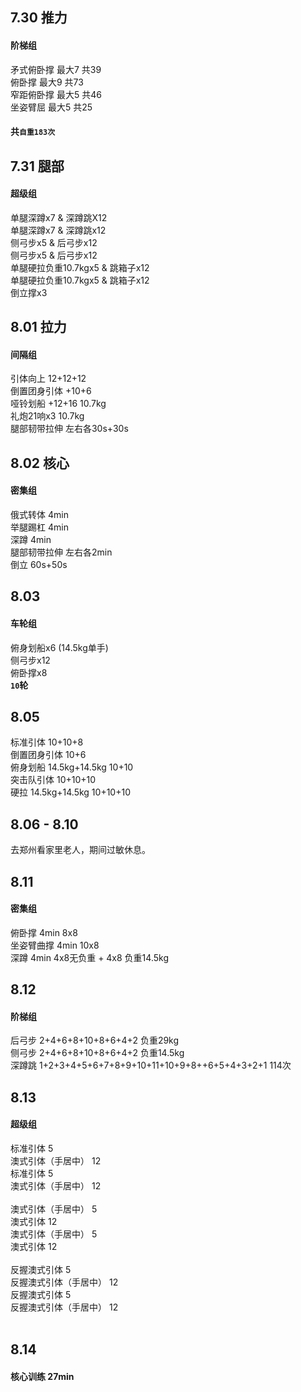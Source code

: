 ## 7.30 推力
#### 阶梯组
矛式俯卧撑 最大7 共39<br>
俯卧撑     最大9 共73<br>
窄距俯卧撑 最大5 共46<br>
坐姿臂屈   最大5 共25<br>
#### 共`自重183次`<br>

## 7.31 腿部 
#### 超级组
单腿深蹲x7 & 深蹲跳X12<br>
单腿深蹲x7 & 深蹲跳x12<br>
侧弓步x5 & 后弓步x12<br>
侧弓步x5 & 后弓步x12<br>
单腿硬拉负重10.7kgx5 & 跳箱子x12<br>
单腿硬拉负重10.7kgx5 & 跳箱子x12<br>
倒立撑x3<br>

## 8.01 拉力
#### 间隔组
引体向上 12+12+12<br>
倒置团身引体 +10+6<br>
哑铃划船 +12+16 10.7kg<br>
礼炮21响x3 10.7kg<br>
腿部韧带拉伸 左右各30s+30s<br>

## 8.02 核心
#### 密集组
俄式转体 4min<br>
举腿踢杠 4min<br>
深蹲 4min<br>
腿部韧带拉伸 左右各2min<br>
倒立 60s+50s<br>

## 8.03
#### 车轮组
俯身划船x6 (14.5kg单手)<br>
侧弓步x12<br>
俯卧撑x8<br>
**`10`轮**<br>


## 8.05
标准引体 10+10+8<br>
倒置团身引体 10+6<br>
俯身划船 14.5kg+14.5kg 10+10<br>
突击队引体 10+10+10<br>
硬拉 14.5kg+14.5kg 10+10+10<br>

## 8.06 - 8.10
去郑州看家里老人，期间过敏休息。

## 8.11
#### 密集组
俯卧撑 4min 8x8<br>
坐姿臂曲撑 4min 10x8<br>
深蹲 4min 4x8无负重 + 4x8 负重14.5kg<br>

## 8.12
#### 阶梯组
后弓步 2+4+6+8+10+8+6+4+2 负重29kg<br>
侧弓步 2+4+6+8+10+8+6+4+2 负重14.5kg<br>
深蹲跳 1+2+3+4+5+6+7+8+9+10+11+10+9+8++6+5+4+3+2+1 114次<br>

## 8.13
#### 超级组
标准引体 5<br>
澳式引体（手居中） 12<br>
标准引体 5<br>
澳式引体（手居中） 12<br><br>
澳式引体（手居中） 5<br>
澳式引体 12<br>
澳式引体（手居中） 5<br>
澳式引体 12<br><br>
反握澳式引体 5<br>
反握澳式引体（手居中） 12<br>
反握澳式引体 5<br>
反握澳式引体（手居中） 12<br><br>

## 8.14
#### 核心训练 27min

